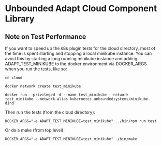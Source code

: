 # Unbounded Adapt Cloud Component Library

## Note on Test Performance

If you want to speed up the k8s plugin tests for the cloud directory, most of the time is spent starting and stopping a local minikube instance.  You can avoid this by starting a long running minikube instance and adding ADAPT_TEST_MINIKUBE to the docker environment via DOCKER_ARGS when you run the tests, like so:
```
cd cloud

docker network create test_minikube

docker run --privileged -d --name test_minikube --network test_minikube --network-alias kubernetes unboundedsystems/minikube-dind
```

Then run the tests (from the cloud directory):
```
DOCKER_ARGS="-e ADAPT_TEST_MINIKUBE=test_minikube" ../bin/npm run test
```

Or do a make (from top level):
```
DOCKER_ARGS="-e ADAPT_TEST_MINIKUBE=test_minikube" ./bin/make
```
